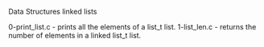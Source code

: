 Data Structures linked lists


0-print_list.c - prints all the elements of a list_t list.
1-list_len.c - returns the number of elements in a linked list_t list.

